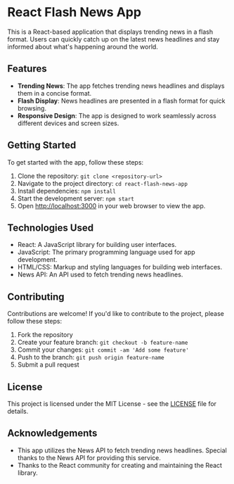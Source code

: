 # React Flash News App

This is a React-based application that displays trending news in a flash format. Users can quickly catch up on the latest news headlines and stay informed about what's happening around the world.

## Features

- **Trending News**: The app fetches trending news headlines and displays them in a concise format.
- **Flash Display**: News headlines are presented in a flash format for quick browsing.
- **Responsive Design**: The app is designed to work seamlessly across different devices and screen sizes.

## Getting Started

To get started with the app, follow these steps:

1. Clone the repository: `git clone <repository-url>`
2. Navigate to the project directory: `cd react-flash-news-app`
3. Install dependencies: `npm install`
4. Start the development server: `npm start`
5. Open [http://localhost:3000](http://localhost:3000) in your web browser to view the app.

## Technologies Used

- React: A JavaScript library for building user interfaces.
- JavaScript: The primary programming language used for app development.
- HTML/CSS: Markup and styling languages for building web interfaces.
- News API: An API used to fetch trending news headlines.

## Contributing

Contributions are welcome! If you'd like to contribute to the project, please follow these steps:

1. Fork the repository
2. Create your feature branch: `git checkout -b feature-name`
3. Commit your changes: `git commit -am 'Add some feature'`
4. Push to the branch: `git push origin feature-name`
5. Submit a pull request

## License

This project is licensed under the MIT License - see the [LICENSE](LICENSE) file for details.

## Acknowledgements

- This app utilizes the News API to fetch trending news headlines. Special thanks to the News API for providing this service.
- Thanks to the React community for creating and maintaining the React library.

 
 
